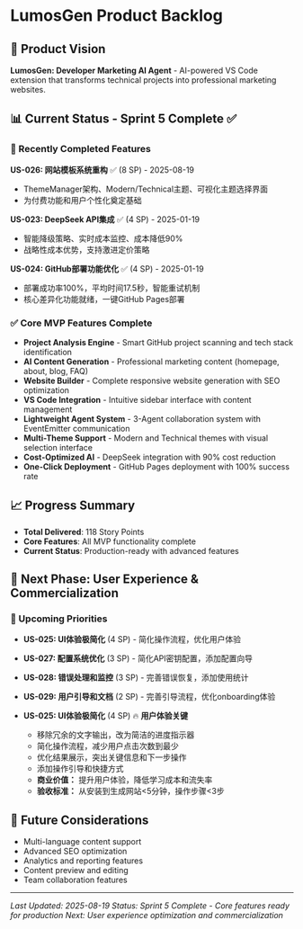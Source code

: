 # LumosGen Product Backlog

## 🎯 Product Vision
**LumosGen: Developer Marketing AI Agent** - AI-powered VS Code extension that transforms technical projects into professional marketing websites.

## 📊 Current Status - Sprint 5 Complete ✅

### 🎉 Recently Completed Features

**US-026: 网站模板系统重构** ✅ (8 SP) - 2025-08-19
- ThemeManager架构、Modern/Technical主题、可视化主题选择界面
- 为付费功能和用户个性化奠定基础

**US-023: DeepSeek API集成** ✅ (4 SP) - 2025-01-19
- 智能降级策略、实时成本监控、成本降低90%
- 战略性成本优势，支持激进定价策略

**US-024: GitHub部署功能优化** ✅ (4 SP) - 2025-01-19
- 部署成功率100%，平均时间17.5秒，智能重试机制
- 核心差异化功能就绪，一键GitHub Pages部署

### ✅ Core MVP Features Complete
- **Project Analysis Engine** - Smart GitHub project scanning and tech stack identification
- **AI Content Generation** - Professional marketing content (homepage, about, blog, FAQ)
- **Website Builder** - Complete responsive website generation with SEO optimization
- **VS Code Integration** - Intuitive sidebar interface with content management
- **Lightweight Agent System** - 3-Agent collaboration system with EventEmitter communication
- **Multi-Theme Support** - Modern and Technical themes with visual selection interface
- **Cost-Optimized AI** - DeepSeek integration with 90% cost reduction
- **One-Click Deployment** - GitHub Pages deployment with 100% success rate

## 📈 Progress Summary
- **Total Delivered**: 118 Story Points
- **Core Features**: All MVP functionality complete
- **Current Status**: Production-ready with advanced features

## 🚀 Next Phase: User Experience & Commercialization

### 🎯 Upcoming Priorities

- **US-025: UI体验极简化** (4 SP) - 简化操作流程，优化用户体验
- **US-027: 配置系统优化** (3 SP) - 简化API密钥配置，添加配置向导
- **US-028: 错误处理和监控** (3 SP) - 完善错误恢复，添加使用统计
- **US-029: 用户引导和文档** (2 SP) - 完善引导流程，优化onboarding体验

- **US-025: UI体验极简化** (4 SP) 🔥 **用户体验关键**
  - 移除冗余的文字输出，改为简洁的进度指示器
  - 简化操作流程，减少用户点击次数到最少
  - 优化结果展示，突出关键信息和下一步操作
  - 添加操作引导和快捷方式
  - **商业价值：** 提升用户体验，降低学习成本和流失率
  - **验收标准：** 从安装到生成网站<5分钟，操作步骤<3步

## 🚫 Future Considerations
- Multi-language content support
- Advanced SEO optimization
- Analytics and reporting features
- Content preview and editing
- Team collaboration features

---

*Last Updated: 2025-08-19*
*Status: Sprint 5 Complete - Core features ready for production*
*Next: User experience optimization and commercialization*
